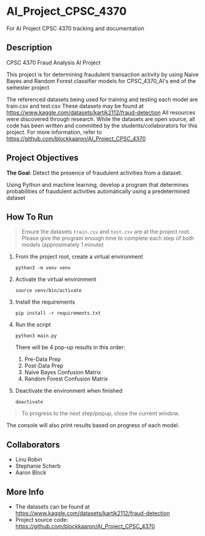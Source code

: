 # AI_Project_CPSC_4370
For AI Project CPSC 4370 tracking and documentation

## Description
CPSC 4370 Fraud Analysis AI Project

This project is for determining fraudulent transaction activity 
by using Naive Bayes and Random Forest classifier models for 
CPSC_4370_AI's end of the semester project

The referenced datasets being used for training and testing each model are train.csv and test.csv
These datasets may be found at https://www.kaggle.com/datasets/kartik2112/fraud-detection
All resources were discovered through research.
While the datasets are open source, all code has been written and committed by the students/collaborators 
for this project. For more information, refer to https://github.com/blockkaaron/AI_Project_CPSC_4370

## Project Objectives
**The Goal**: Detect the presence of fraudulent activities from a dataset.

Using Python and machine learning, develop a program that determines probabilities of fraudulent 
activities automatically using a predetermined dataset

## How To Run

>Ensure the datasets `train.csv` and `test.csv` are at the project root.
>Please give the program enough time to complete each step of both models (approximately 1 minute)

1. From the project root, create a virtual environment
    ```shell
    python3 -m venv venv
    ```

2. Activate the virtual environment
    ```shell
    source venv/bin/activate
    ```

3. Install the requirements
    ```shell
    pip install -r requirements.txt
    ```

4. Run the script
    ```shell
    python3 main.py
    ```
   
   There will be 4 pop-up results in this order:
   1. Pre-Data Prep
   2. Post-Data Prep
   3. Naive Bayes Confusion Matrix 
   4. Random Forest Confusion Matrix

5. Deactivate the environment when finished
   ```shell
   deactivate
   ```

>To progress to the next step/popup, close the current window.

The console will also print results based on progress of each model.

## Collaborators
- Linu Robin
- Stephanie Scherb
- Aaron Block

## More Info
- The datasets can be found at https://www.kaggle.com/datasets/kartik2112/fraud-detection
- Project source code: https://github.com/blockkaaron/AI_Project_CPSC_4370